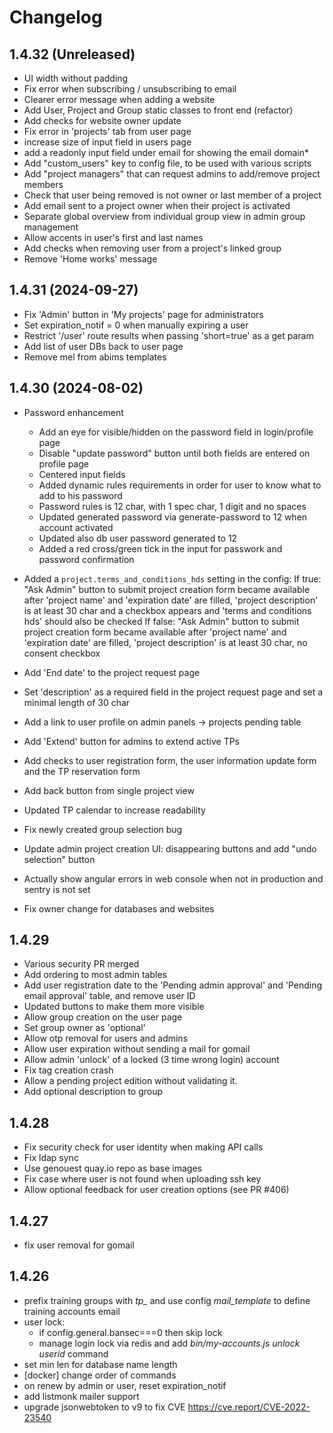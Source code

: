 # Changelog

## 1.4.32 (Unreleased)
* UI width without padding
* Fix error when subscribing / unsubscribing to email
* Clearer error message when adding a website
* Add User, Project and Group static classes to front end (refactor)
* Add checks for website owner update
* Fix error in 'projects' tab from user page
* increase size of input field in users page
* add a readonly input field under email for showing the email domain*
* Add "custom_users" key to config file, to be used with various scripts
* Add "project managers" that can request admins to add/remove project members
* Check that user being removed is not owner or last member of a project
* Add email sent to a project owner when their project is activated
* Separate global overview from individual group view in admin group management
* Allow accents in user's first and last names
* Add checks when removing user from a project's linked group
* Remove 'Home works' message


## 1.4.31 (2024-09-27)

* Fix 'Admin' button in 'My projects' page for administrators
* Set expiration_notif = 0 when manually expiring a user
* Restrict '/user' route results when passing 'short=true' as a get param
* Add list of user DBs back to user page
* Remove mel from abims templates

## 1.4.30 (2024-08-02)

* Password enhancement
  * Add an eye for visible/hidden on the password field in login/profile page
  * Disable "update password" button until both fields are entered on profile page
  *  Centered input fields
  *  Added dynamic rules requirements in order for user to know what to add to his password
  *  Password rules is 12 char, with 1 spec char, 1 digit and no spaces
  *  Updated generated password via generate-password to 12 when account activated
  *  Updated also db user password generated to 12
  *  Added a red cross/green tick in the input for passwork and password confirmation

* Added a `project.terms_and_conditions_hds` setting in the config:
  If true:
    "Ask Admin" button to submit project creation form became available after 'project name' and 'expiration date' are filled, 'project description' is at least 30 char and a checkbox appears and 'terms and conditions hds' should also be checked
  If false:
    "Ask Admin" button to submit project creation form became available after 'project name' and 'expiration date' are filled, 'project description' is at least 30 char, no consent checkbox
* Add 'End date' to the project request page
* Set 'description' as a required field in the project request page and set a minimal length of 30 char
* Add a link to user profile on admin panels -> projects pending table
* Add 'Extend' button for admins to extend active TPs
* Add checks to user registration form, the user information update form and the TP reservation form
* Add back button from single project view
* Updated TP calendar to increase readability
* Fix newly created group selection bug
* Update admin project creation UI: disappearing buttons and add "undo selection" button
* Actually show angular errors in web console when not in production and sentry is not set
* Fix owner change for databases and websites

## 1.4.29

* Various security PR merged
* Add ordering to most admin tables
* Add user registration date to the 'Pending admin approval' and 'Pending email approval' table, and remove user ID
* Updated buttons to make them more visible
* Allow group creation on the user page
* Set group owner as 'optional'
* Allow otp removal for users and admins
* Allow user expiration without sending a mail for gomail
* Allow admin 'unlock' of a locked (3 time wrong login) account
* Fix tag creation crash
* Allow a pending project edition without validating it.
* Add optional description to group

## 1.4.28

* Fix security check for user identity when making API calls
* Fix ldap sync
* Use genouest quay.io repo as base images
* Fix case where user is not found when uploading ssh key
* Allow optional feedback for user creation options (see PR #406)

## 1.4.27

* fix user removal for gomail

## 1.4.26

* prefix training groups with *tp_* and use config *mail_template* to define training accounts email
* user lock:
  * if config.general.bansec===0 then skip lock
  * manage login lock via redis and add *bin/my-accounts.js unlock userid* command
* set min len for database name length
* [docker] change order of commands
* on renew by admin or user, reset expiration_notif
* add listmonk mailer support
* upgrade jsonwebtoken to v9 to fix CVE <https://cve.report/CVE-2022-23540>

